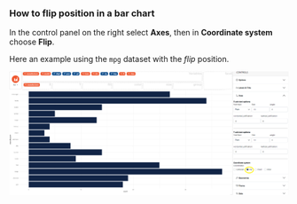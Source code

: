 
### How to flip position in a bar chart

In the control panel on the right select **Axes**, then in **Coordinate system** choose **Flip**. 

Here an example using the `mpg` dataset with the *flip* position. 

![](figures/how-to-flip-a-bar-chart.png)
